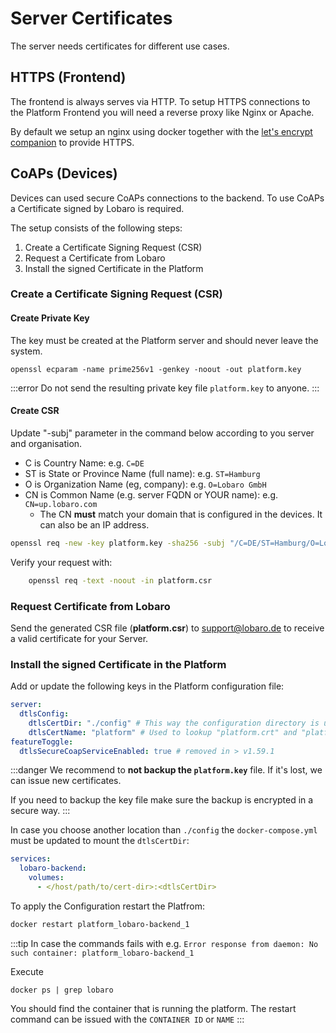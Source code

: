 

# Server Certificates

The server needs certificates for different use cases. 

## HTTPS (Frontend)

The frontend is always serves via HTTP. To setup HTTPS connections to the Platform Frontend you will need a reverse proxy like Nginx or Apache.

By default we setup an nginx using docker together with the [let's encrypt companion](https://github.com/jwilder/docker-letsencrypt-nginx-proxy-companion) to provide HTTPS.

## CoAPs (Devices)

Devices can used secure CoAPs connections to the backend. To use CoAPs a Certificate signed by Lobaro is required.


The setup consists of the following steps:

1. Create a Certificate Signing Request (CSR)
2. Request a Certificate from Lobaro
3. Install the signed Certificate in the Platform




### Create a Certificate Signing Request (CSR)

#### Create Private Key

The key must be created at the Platform server and should never leave the system.

    openssl ecparam -name prime256v1 -genkey -noout -out platform.key

:::error
Do not send the resulting private key file `platform.key` to anyone.
:::

#### Create CSR

Update "-subj" parameter in the command below according to you server and organisation.

* C is Country Name: e.g. `C=DE`
* ST is State or Province Name (full name): e.g. `ST=Hamburg`
* O is Organization Name (eg, company): e.g. `O=Lobaro GmbH`
* CN is Common Name (e.g. server FQDN or YOUR name): e.g. `CN=up.lobaro.com`
    * The CN **must** match your domain that is configured in the devices. It can also be an IP address.



```bash
openssl req -new -key platform.key -sha256 -subj "/C=DE/ST=Hamburg/O=Lobaro GmbH/CN=up.lobaro.com" -out "platform.csr"
```

Verify your request with:

```bash
    openssl req -text -noout -in platform.csr
```

### Request Certificate from Lobaro

Send the generated CSR file (**platform.csr**) to [support@lobaro.de](mailto:support@lobaro.de) to receive a valid certificate for your Server.

### Install the signed Certificate in the Platform

Add or update the following keys in the Platform configuration file:

```yaml
server:
  dtlsConfig:
    dtlsCertDir: "./config" # This way the configuration directory is used to lookup the key and cert.
    dtlsCertName: "platform" # Used to lookup "platform.crt" and "platform.key"
featureToggle:
  dtlsSecureCoapServiceEnabled: true # removed in > v1.59.1
```

:::danger
We recommend to **not backup the `platform.key`** file. If it's lost, we can issue new certificates.

If you need to backup the key file make sure the backup is encrypted in a secure way.
:::




In case you choose another location than `./config` the `docker-compose.yml` must be updated to mount the `dtlsCertDir`:

```yaml
services:
  lobaro-backend:
    volumes:
      - </host/path/to/cert-dir>:<dtlsCertDir>
```



To apply the Configuration restart the Platfrom:

```bash
docker restart platform_lobaro-backend_1
```

:::tip
In case the commands fails with e.g.
`Error response from daemon: No such container: platform_lobaro-backend_1`

Execute

```
docker ps | grep lobaro
```

You should find the container that is running the platform. The restart command can be issued with the `CONTAINER ID` or `NAME`
:::
